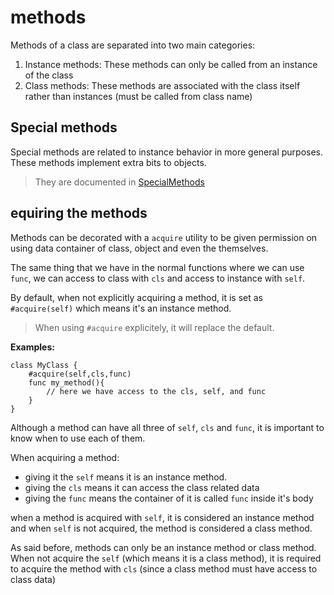 # methods

Methods of a class are separated into two main categories:

1. Instance methods:  These methods can only be called from an instance of the class
2. Class methods:  These methods are associated with the class itself rather than instances (must be called from class name)


## Special methods

Special methods are related to instance behavior in more general purposes.
These methods implement extra bits to objects.

> They are documented in [SpecialMethods](/docs/principals/factories/classes/special_methods/special_methods.md)



## equiring the methods

Methods can be decorated with a `acquire` utility to be given permission on using data container of class, object and even the themselves.

The same thing that we have in the normal functions where we can use `func`, we can access to class with `cls` and access to instance with `self`.

By default, when not explicitly acquiring a method, it is set as `#acquire(self)` which means it's an instance method.

> When using `#acquire` explicitely, it will replace the default.


**Examples:**

```shifty
class MyClass {
    #acquire(self,cls,func)
    func my_method(){
        // here we have access to the cls, self, and func
    }
}
```

Although a method can have all three of `self`, `cls` and `func`, it is important to know when to use each of them.

When acquiring a method:
- giving it the `self` means it is an instance method.
- giving the `cls` means it can access the class related data
- giving the `func` means the container of it is called `func` inside it's body


when a method is acquired with `self`, it is considered an instance method and when `self` is not acquired, the method is considered a class method.

As said before, methods can only be an instance method or class method. When not acquire the `self` (which means it is a class method), it is required to acquire the method with `cls` (since a class method must have access to class data)
